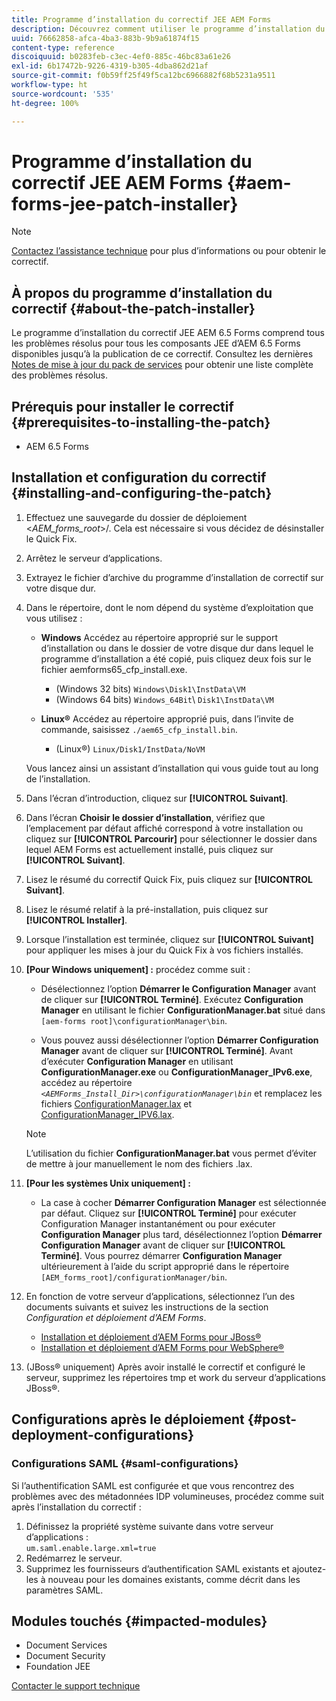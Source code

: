 ```yaml
---
title: Programme d’installation du correctif JEE AEM Forms
description: Découvrez comment utiliser le programme d’installation du correctif JEE AEM Forms pour résoudre les problèmes liés aux composants AEM Forms 6.5.
uuid: 76662858-afca-4ba3-883b-9b9a61874f15
content-type: reference
discoiquuid: b0283feb-c3ec-4ef0-885c-46bc83a61e26
exl-id: 6b17472b-9226-4319-b305-4dba862d21af
source-git-commit: f0b59ff25f49f5ca12bc6966882f68b5231a9511
workflow-type: ht
source-wordcount: '535'
ht-degree: 100%

---
```


# Programme d’installation du correctif JEE AEM Forms {#aem-forms-jee-patch-installer}

>[!NOTE]
>
>[Contactez l’assistance technique](https://experienceleague.adobe.com/?support-solution=General&amp;lang=fr&amp;support-tab=home#support) pour plus d’informations ou pour obtenir le correctif.

## À propos du programme d’installation du correctif {#about-the-patch-installer}

Le programme d’installation du correctif JEE AEM 6.5 Forms comprend tous les problèmes résolus pour tous les composants JEE d’AEM 6.5 Forms disponibles jusqu’à la publication de ce correctif. Consultez les dernières [Notes de mise à jour du pack de services](release-notes.md) pour obtenir une liste complète des problèmes résolus.

## Prérequis pour installer le correctif {#prerequisites-to-installing-the-patch}

* AEM 6.5 Forms

## Installation et configuration du correctif {#installing-and-configuring-the-patch}

1. Effectuez une sauvegarde du dossier de déploiement &lt;*AEM_forms_root*>/. Cela est nécessaire si vous décidez de désinstaller le Quick Fix.
1. Arrêtez le serveur d’applications.
1. Extrayez le fichier d’archive du programme d’installation de correctif sur votre disque dur.
1. Dans le répertoire, dont le nom dépend du système d’exploitation que vous utilisez :

   * **Windows**
Accédez au répertoire approprié sur le support d’installation ou dans le dossier de votre disque dur dans lequel le programme d’installation a été copié, puis cliquez deux fois sur le fichier aemforms65_cfp_install.exe.

      * (Windows 32 bits) `Windows\Disk1\InstData\VM`
      * (Windows 64 bits) `Windows_64Bit`\ `Disk1\InstData\VM`

   * **Linux®**
Accédez au répertoire approprié puis, dans l’invite de commande, saisissez `./aem65_cfp_install.bin`.

      * (Linux®) `Linux/Disk1/InstData/NoVM`

   Vous lancez ainsi un assistant d’installation qui vous guide tout au long de l’installation.

1. Dans l’écran d’introduction, cliquez sur **[!UICONTROL Suivant]**.
1. Dans l’écran **Choisir le dossier d’installation**, vérifiez que l’emplacement par défaut affiché correspond à votre installation ou cliquez sur **[!UICONTROL Parcourir]** pour sélectionner le dossier dans lequel AEM Forms est actuellement installé, puis cliquez sur **[!UICONTROL Suivant]**.
1. Lisez le résumé du correctif Quick Fix, puis cliquez sur **[!UICONTROL Suivant]**.
1. Lisez le résumé relatif à la pré-installation, puis cliquez sur **[!UICONTROL Installer]**.
1. Lorsque l’installation est terminée, cliquez sur **[!UICONTROL Suivant]** pour appliquer les mises à jour du Quick Fix à vos fichiers installés.

1. **[Pour Windows uniquement] :** procédez comme suit :
   * Désélectionnez l’option **Démarrer le Configuration Manager** avant de cliquer sur **[!UICONTROL Terminé]**. Exécutez **Configuration Manager** en utilisant le fichier **ConfigurationManager.bat** situé dans `[aem-forms root]\configurationManager\bin`.

   * Vous pouvez aussi désélectionner l’option **Démarrer Configuration Manager** avant de cliquer sur **[!UICONTROL Terminé]**. Avant d’exécuter **Configuration Manager** en utilisant **ConfigurationManager.exe** ou **ConfigurationManager_IPv6.exe**, accédez au répertoire *`<AEMForms_Install_Dir>\configurationManager\bin`* et remplacez les fichiers [ConfigurationManager.lax](/help/assets/ConfigurationManager.lax) et [ConfigurationManager_IPV6.lax](/help/assets/ConfigurationManager_IPv6.lax).

   >[!NOTE]
   >
   >L’utilisation du fichier **ConfigurationManager.bat** vous permet d’éviter de mettre à jour manuellement le nom des fichiers .lax.
   >

1. **[Pour les systèmes Unix uniquement] :**

   * La case à cocher **Démarrer Configuration Manager** est sélectionnée par défaut. Cliquez sur **[!UICONTROL Terminé]** pour exécuter Configuration Manager instantanément ou pour exécuter **Configuration Manager** plus tard, désélectionnez l’option **Démarrer Configuration Manager** avant de cliquer sur **[!UICONTROL Terminé]**. Vous pourrez démarrer **Configuration Manager** ultérieurement à l’aide du script approprié dans le répertoire `[AEM_forms_root]/configurationManager/bin`.

1. En fonction de votre serveur d’applications, sélectionnez l’un des documents suivants et suivez les instructions de la section *Configuration et déploiement d’AEM Forms*.

   * [Installation et déploiement d’AEM Forms pour JBoss®](https://www.adobe.com/go/learn_aemforms_installJBoss_65_fr)
   * [Installation et déploiement d’AEM Forms pour WebSphere®](https://www.adobe.com/go/learn_aemforms_installWebSphere_65_fr)

1. (JBoss® uniquement) Après avoir installé le correctif et configuré le serveur, supprimez les répertoires tmp et work du serveur d’applications JBoss®.

## Configurations après le déploiement {#post-deployment-configurations}

### Configurations SAML {#saml-configurations}

Si l’authentification SAML est configurée et que vous rencontrez des problèmes avec des métadonnées IDP volumineuses, procédez comme suit après l’installation du correctif :

1. Définissez la propriété système suivante dans votre serveur d’applications :\
   `um.saml.enable.large.xml=true`
1. Redémarrez le serveur.
1. Supprimez les fournisseurs d’authentification SAML existants et ajoutez-les à nouveau pour les domaines existants, comme décrit dans les paramètres SAML.

## Modules touchés {#impacted-modules}

* Document Services
* Document Security
* Foundation JEE

[Contacter le support technique](https://experienceleague.adobe.com/?support-solution=General&amp;lang=fr&amp;support-tab=home#support)

